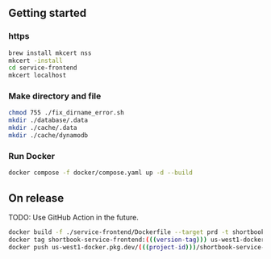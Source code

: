 ## Getting started

### https

```bash
brew install mkcert nss
mkcert -install
cd service-frontend
mkcert localhost
```

### Make directory and file

```bash
chmod 755 ./fix_dirname_error.sh
mkdir ./database/.data
mkdir ./cache/.data
mkdir ./cache/dynamodb
```

### Run Docker

```bash
docker compose -f docker/compose.yaml up -d --build
```

## On release

TODO: Use GitHub Action in the future.

```bash
docker build -f ./service-frontend/Dockerfile --target prd -t shortbook-service-frontend:(((version-tag))) .
docker tag shortbook-service-frontend:(((version-tag))) us-west1-docker.pkg.dev/(((project-id)))/shortbook-service-frontend/shortbook-service-frontend:(((version-tag)))
docker push us-west1-docker.pkg.dev/(((project-id)))/shortbook-service-frontend/shortbook-service-frontend:(((version-tag)))
```
